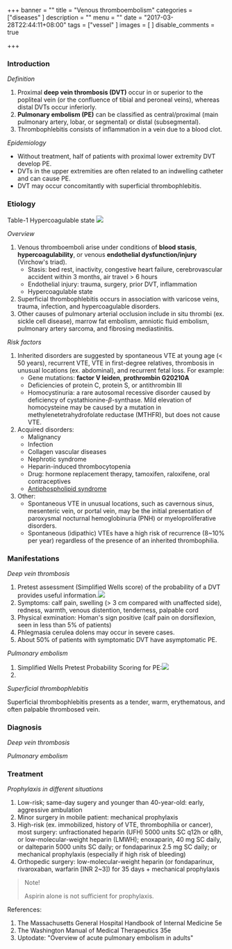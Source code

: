 +++
banner = ""
title = "Venous thromboembolism"
categories = ["diseases"
]
description = ""
menu = ""
date = "2017-03-28T22:44:11+08:00"
tags = ["vessel"
]
images = [
]
disable_comments = true

+++
### Introduction
_Definition_

1. Proximal **deep vein thrombosis (DVT)** occur in or superior to the popliteal vein (or the confluence of tibial and peroneal veins), whereas distal DVTs occur inferiorly.
2. **Pulmonary embolism (PE)** can be classified as central/proximal (main pulmonary artery, lobar, or segmental) or distal (subsegmental).
3. Thrombophlebitis consists of inflammation in a vein due to a blood clot.

_Epidemiology_

- Without treatment, half of patients with proximal lower extremity DVT develop PE.
- DVTs in the upper extremities are often related to an indwelling catheter and can cause PE.
- DVT may occur concomitantly with superficial thrombophlebitis.

<!--more-->
### Etiology
Table-1 Hypercoagulable state
![](/img/VTE_1.png)

_Overview_

1. Venous thromboemboli arise under conditions of **blood stasis**, **hypercoagulability**, or venous **endothelial dysfunction/injury** (Virchow's triad).
    - Stasis: bed rest, inactivity, congestive heart failure, cerebrovascular accident within 3 months, air travel > 6 hours
    - Endothelial injury: trauma, surgery, prior DVT, inflammation
    - Hypercoagulable state
2. Superficial thrombophlebitis occurs in association with varicose veins, trauma, infection, and hypercoagulable disorders.
3. Other causes of pulmonary arterial occlusion include in situ thrombi (ex. sickle cell disease), marrow fat embolism, amniotic fluid embolism, pulmonary artery sarcoma, and fibrosing mediastinitis.

_Risk factors_

1. Inherited disorders are suggested by spontaneous VTE at young age (< 50 years), recurrent VTE, VTE in first-degree relatives, thrombosis in unusual locations (ex. abdominal), and recurrent fetal loss. For example:
    - Gene mutations: **factor V leiden**, **prothrombin G20210A**
    - Deficiencies of protein C, protein S, or antithrombin III
    - Homocystinuria: a rare autosomal recessive disorder caused by deficiency of cystathionine-$\beta$-synthase. Mild elevation of homocysteine may be caused by a mutation in methylenetetrahydrofolate reductase (MTHFR), but does not cause VTE.
2. Acquired disorders:
    - Malignancy
    - Infection
    - Collagen vascular diseases
    - Nephrotic syndrome
    - Heparin-induced thrombocytopenia
    - Drug: hormone replacement therapy, tamoxifen, raloxifene, oral contraceptives
    - [Antiphospholipid syndrome]()
3. Other:
    - Spontaneous VTE in unusual locations, such as cavernous sinus, mesenteric vein, or portal vein, may be the initial presentation of paroxysmal nocturnal hemoglobinuria (PNH) or myeloproliferative disorders.
    - Spontaneous (idipathic) VTEs have a high risk of recurrence (8~10% per year) regardless of the presence of an inherited thrombophilia.

### Manifestations
_Deep vein thrombosis_

1. Pretest assessment (Simplified Wells score) of the probability of a DVT provides useful information.![](/img/VTE_2.png)
2. Symptoms: calf pain, swelling (> 3 cm compared with unaffected side), redness, warmth, venous distention, tenderness, palpable cord
3. Physical exmination: Homan's sign positive (calf pain on dorsiflexion, seen in less than 5% of patients)
4. Phlegmasia cerulea dolens may occur in severe cases.
5. About 50% of patients with symptomatic DVT have asymptomatic PE.

_Pulmonary embolism_

1. Simplified Wells Pretest Probability Scoring for PE:![](/img/VTE_3.png)
2. 

_Superficial thrombophlebitis_

Superficial thrombophlebitis presents as a tender, warm, erythematous, and often palpable thrombosed vein.

### Diagnosis
_Deep vein thrombosis_


_Pulmonary embolism_

### Treatment
_Prophylaxis in different situations_

1. Low-risk; same-day sugery and younger than 40-year-old: early, aggressive ambulation
2. Minor surgery in mobile patient: mechanical prophylaxis
3. High-risk (ex. immobilized, history of VTE, thrombophilia or cancer), most surgery: unfractionated heparin (UFH) 5000 units SC q12h or q8h, or low-molecular-weight heparin (LMWH); enoxaparin, 40 mg SC daily, or dalteparin 5000 units SC daily; or fondaparinux 2.5 mg SC daily; or mechanical prophylaxis (especially if high risk of bleeding)
4. Orthopedic surgery: low-molecular-weight heparin (or fondaparinux, rivaroxaban, warfarin [INR 2~3]) for 35 days + mechanical prophylaxis

> Note!
> 
> Aspirin alone is not sufficient for prophylaxis.

References:

1. The Massachusetts General Hospital Handbook of Internal Medicine 5e
2. The Washington Manual of Medical Therapeutics 35e
3. Uptodate: "Overview of acute pulmonary embolism in adults"
